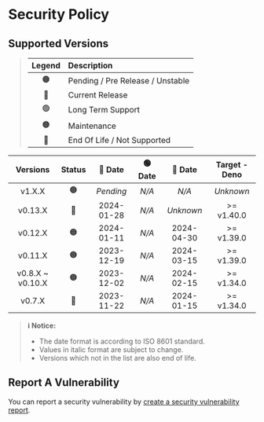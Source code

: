 # Security Policy

## Supported Versions

> | **Legend** | **Description** |
> |:-:|:--|
> | 🟤 | Pending / Pre Release / Unstable |
> | 🔵 | Current Release |
> | 🟢 | Long Term Support |
> | 🟠 | Maintenance |
> | 🔴 | End Of Life / Not Supported |

| **Versions** | **Status** | **🔵 Date** | **🟢 Date** | **🔴 Date** | **Target - Deno** |
|:-:|:-:|:-:|:-:|:-:|:-:|
| v1.X.X | 🟤 | *Pending* | *N/A* | *N/A* | *Unknown* |
| v0.13.X | 🔵 | 2024-01-28 | *N/A* | *Unknown* | >= v1.40.0 |
| v0.12.X | 🟠 | 2024-01-11 | *N/A* | 2024-04-30 | >= v1.39.0 |
| v0.11.X | 🟠 | 2023-12-19 | *N/A* | 2024-03-15 | >= v1.39.0 |
| v0.8.X \~ v0.10.X | 🟠 | 2023-12-02 | *N/A* | 2024-02-15 | >= v1.34.0 |
| v0.7.X | 🔴 | 2023-11-22 | *N/A* | 2024-01-15 | >= v1.34.0 |

> **ℹ️ Notice:**
>
> - The date format is according to ISO 8601 standard.
> - Values in italic format are subject to change.
> - Versions which not in the list are also end of life.

## Report A Vulnerability

You can report a security vulnerability by [create a security vulnerability report](https://github.com/hugoalh/hugoalh/blob/main/universal-guide/contributing.md#create-a-security-vulnerability-report).

